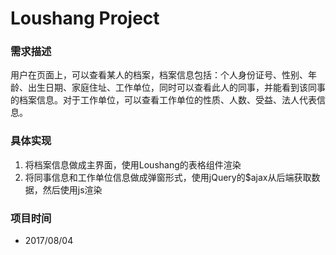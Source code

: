 # Loushang Project

### 需求描述

用户在页面上，可以查看某人的档案，档案信息包括：个人身份证号、性别、年龄、出生日期、家庭住址、工作单位，同时可以查看此人的同事，并能看到该同事的档案信息。对于工作单位，可以查看工作单位的性质、人数、受益、法人代表信息。

### 具体实现

1. 将档案信息做成主界面，使用Loushang的表格组件渲染
2. 将同事信息和工作单位信息做成弹窗形式，使用jQuery的$ajax从后端获取数据，然后使用js渲染

### 项目时间
- 2017/08/04